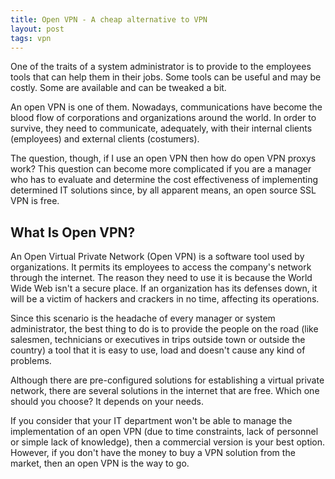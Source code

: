 ```yaml
---
title: Open VPN - A cheap alternative to VPN
layout: post
tags: vpn
---
```


One of the traits of a system administrator is to provide to the employees tools that can help them in their jobs. Some tools can be useful and may be costly. Some are available and can be tweaked a bit.

An open VPN is one of them. Nowadays, communications have become the blood flow of corporations and organizations around the world. In order to survive, they need to communicate, adequately, with their internal clients (employees) and external clients (costumers).

The question, though, if I use an open VPN then how do open VPN proxys work? This question can become more complicated if you are a manager who has to evaluate and determine the cost effectiveness of implementing determined IT solutions since, by all apparent means, an open source SSL VPN is free.

## What Is Open VPN?

An Open Virtual Private Network (Open VPN) is a software tool used by organizations. It permits its employees to access the company's network through the internet. The reason they need to use it is because the World Wide Web isn't a secure place. If an organization has its defenses down, it will be a victim of hackers and crackers in no time, affecting its operations.

Since this scenario is the headache of every manager or system administrator, the best thing to do is to provide the people on the road (like salesmen, technicians or executives in trips outside town or outside the country) a tool that it is easy to use, load and doesn't cause any kind of problems.

Although there are pre-configured solutions for establishing a virtual private network, there are several solutions in the internet that are free. Which one should you choose? It depends on your needs.

If you consider that your IT department won't be able to manage the implementation of an open VPN (due to time constraints, lack of personnel or simple lack of knowledge), then a commercial version is your best option. However, if you don't have the money to buy a VPN solution from the market, then an open VPN is the way to go. 
